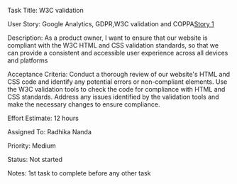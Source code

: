 Task Title: W3C validation

User Story: Google Analytics, GDPR,W3C validation and COPPA[Story 1](documentation/templates/theme/initiatives/epics/stories/story_template.md)

Description: As a product owner, I want to ensure that our website is compliant with the W3C HTML and CSS validation standards, so that we can provide a consistent and accessible user experience across all devices and platforms

Acceptance Criteria:
Conduct a thorough review of our website's HTML and CSS code and identify any potential errors or non-compliant elements.
Use the W3C validation tools to check the code for compliance with HTML and CSS standards.
Address any issues identified by the validation tools and make the necessary changes to ensure compliance.

Effort Estimate: 12 hours

Assigned To: Radhika Nanda

Priority: Medium

Status: Not started

Notes: 1st task to complete before any other task